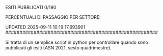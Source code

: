 ESITI PUBBLICATI 0/190 

PERCENTUALI DI PASSAGGIO PER SETTORE:

UPDATED 2025-09-11 10:19:17.693901
###################################################### 

Si tratta di un semplice script in python per controllare quando sono pubblicati gli esiti (ASN 2021, sesto quadrimestre).

